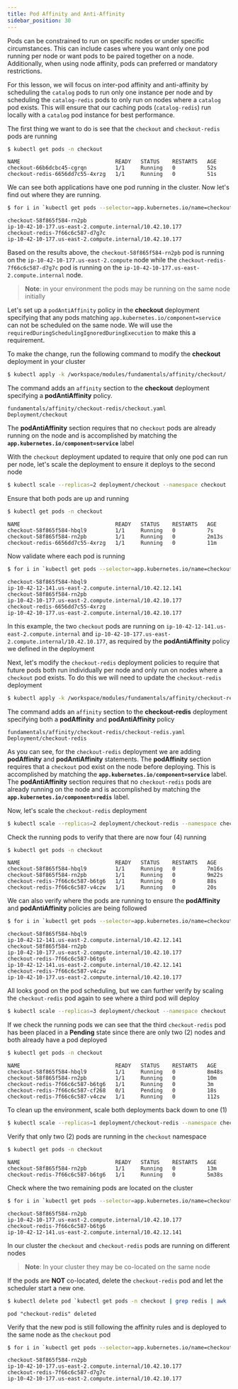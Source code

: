 ```yaml
---
title: Pod Affinity and Anti-Affinity
sidebar_position: 30
---
```

Pods can be constrained to run on specific nodes or under specific circumstances. This can include cases where you want only one pod running per node or want pods to be paired together on a node. Additionally, when using node affinity, pods can preferred or mandatory restrictions.

For this lesson, we will focus on inter-pod affinity and anti-affinity by scheduling the `catalog` pods to run only one instance per node and by scheduling the `catalog-redis` pods to only run on nodes where a `catalog` pod exists. This will ensure that our caching pods (`catalog-redis`) run locally with a `catalog` pod instance for best performance. 

The first thing we want to do is see that the `checkout` and `checkout-redis` pods are running
```bash
$ kubectl get pods -n checkout
```
```
NAME                              READY   STATUS    RESTARTS   AGE
checkout-66b6dcbc45-cgrqn         1/1     Running   0          52s
checkout-redis-6656dd7c55-4xrzg   1/1     Running   0          51s
```

We can see both applications have one pod running in the cluster. Now let's find out where they are running.
```bash
$ for i in `kubectl get pods --selector=app.kubernetes.io/name=checkout -A | grep checkout | awk '{print $2}'`; do echo "$i";kubectl describe pod $i -n checkout | grep Node: | awk '{print $2}'; done
```
```
checkout-58f865f584-rn2pb
ip-10-42-10-177.us-east-2.compute.internal/10.42.10.177
checkout-redis-7f66c6c587-d7g7c
ip-10-42-10-177.us-east-2.compute.internal/10.42.10.177
```
Based on the results above, the `checkout-58f865f584-rn2pb` pod is running on the `ip-10-42-10-177.us-east-2.compute` node while the `checkout-redis-7f66c6c587-d7g7c` pod is running on the `ip-10-42-10-177.us-east-2.compute.internal` node.

> **Note**: in your environment the pods may be running on the same node initially

Let's set up a `podAntiAffinity` policy in the **checkout** deployment specifying that any pods matching `app.kubernetes.io/component=service` can not be scheduled on the same node. We will use the `requiredDuringSchedulingIgnoredDuringExecution` to make this a requirement.

To make the change, run the following command to modify the **checkout** deployment in your cluster
```bash
$ kubectl apply -k /workspace/modules/fundamentals/affinity/checkout/
```
The command adds an `affinity` section to the **checkout** deployment specifying a **podAntiAffinity** policy.
```kustomization
fundamentals/affinity/checkout-redis/checkout.yaml
Deployment/checkout
```
The **podAntiAffinity** section requires that no `checkout` pods are already running on the node and is accomplished by matching the **`app.kubernetes.io/component=service`** label

With the `checkout` deployment updated to require that only one pod can run per node, let's scale the deployment to ensure it deploys to the second node

```bash
$ kubectl scale --replicas=2 deployment/checkout --namespace checkout
```
Ensure that both pods are up and running
```bash
$ kubectl get pods -n checkout
```
```
NAME                              READY   STATUS    RESTARTS   AGE
checkout-58f865f584-hbql9         1/1     Running   0          7s
checkout-58f865f584-rn2pb         1/1     Running   0          2m13s
checkout-redis-6656dd7c55-4xrzg   1/1     Running   0          11m
```

Now validate where each pod is running
```bash
$ for i in `kubectl get pods --selector=app.kubernetes.io/name=checkout -A | grep checkout | awk '{print $2}'`; do echo "$i";kubectl describe pod $i -n checkout | grep Node: | awk '{print $2}'; done
```
```
checkout-58f865f584-hbql9
ip-10-42-12-141.us-east-2.compute.internal/10.42.12.141
checkout-58f865f584-rn2pb
ip-10-42-10-177.us-east-2.compute.internal/10.42.10.177
checkout-redis-6656dd7c55-4xrzg
ip-10-42-10-177.us-east-2.compute.internal/10.42.10.177
```
In this example, the two `checkout` pods are running on `ip-10-42-12-141.us-east-2.compute.internal` and `ip-10-42-10-177.us-east-2.compute.internal/10.42.10.177`, as required by the **podAntiAffinity** policy we defined in the deployment

Next, let's modify the `checkout-redis` deployment policies to require that future pods both run individually per node and only run on nodes where a `checkout` pod exists. To do this we will need to update the `checkout-redis` deployment
```bash
$ kubectl apply -k /workspace/modules/fundamentals/affinity/checkout-redis/
```

The command adds an `affinity` section to the **checkout-redis** deployment specifying both a **podAffinity** and **podAntiAffinity** policy
```kustomization
fundamentals/affinity/checkout-redis/checkout-redis.yaml
Deployment/checkout-redis
```

As you can see, for the `checkout-redis` deployment we are adding **podAffinity** and **podAntiAffinity** statements. The **podAffinity** section requires that a `checkout` pod exist on the node before deploying. This is accomplished by matching the **`app.kubernetes.io/component=service`** label. The **podAntiAffinity** section requires that no `checkout-redis` pods are already running on the node and is accomplished by matching the **`app.kubernetes.io/component=redis`** label.

Now, let's scale the `checkout-redis` deployment
```bash
$ kubectl scale --replicas=2 deployment/checkout-redis --namespace checkout
```
Check the running pods to verify that there are now four (4) running
```bash
$ kubectl get pods -n checkout
```
```                                             
NAME                              READY   STATUS    RESTARTS   AGE
checkout-58f865f584-hbql9         1/1     Running   0          7m16s
checkout-58f865f584-rn2pb         1/1     Running   0          9m22s
checkout-redis-7f66c6c587-b6tg6   1/1     Running   0          88s
checkout-redis-7f66c6c587-v4czw   1/1     Running   0          20s
```

We can also verify where the pods are running to ensure the **podAffinity** and **podAntiAffinity** policies are being followed

```bash
$ for i in `kubectl get pods --selector=app.kubernetes.io/name=checkout -A | grep checkout | awk '{print $2}'`; do echo "$i";kubectl describe pod $i -n checkout | grep Node: | awk '{print $2}'; done
```
```
checkout-58f865f584-hbql9
ip-10-42-12-141.us-east-2.compute.internal/10.42.12.141
checkout-58f865f584-rn2pb
ip-10-42-10-177.us-east-2.compute.internal/10.42.10.177
checkout-redis-7f66c6c587-b6tg6
ip-10-42-12-141.us-east-2.compute.internal/10.42.12.141
checkout-redis-7f66c6c587-v4czw
ip-10-42-10-177.us-east-2.compute.internal/10.42.10.177
```

All looks good on the pod scheduling, but we can further verify by scaling the `checkout-redis` pod again to see where a third pod will deploy
```bash
$ kubectl scale --replicas=3 deployment/checkout --namespace checkout
```
If we check the running pods we can see that the third `checkout-redis` pod has been placed in a **Pending** state since there are only two (2) nodes and both already have a pod deployed
```bash
$ kubectl get pods -n checkout
```
```
NAME                              READY   STATUS    RESTARTS   AGE
checkout-58f865f584-hbql9         1/1     Running   0          8m48s
checkout-58f865f584-rn2pb         1/1     Running   0          10m
checkout-redis-7f66c6c587-b6tg6   1/1     Running   0          3m
checkout-redis-7f66c6c587-cf268   0/1     Pending   0          18s
checkout-redis-7f66c6c587-v4czw   1/1     Running   0          112s
```
To clean up the environment, scale both deployments back down to one (1)
```bash
$ kubectl scale --replicas=1 deployment/checkout-redis --namespace checkout; kubectl scale --replicas=1 deployment/checkout --namespace checkout
```

Verify that only two (2) pods are running in the `checkout` namespace
```bash
$ kubectl get pods -n checkout 
```
```
NAME                              READY   STATUS    RESTARTS   AGE
checkout-58f865f584-rn2pb         1/1     Running   0          13m
checkout-redis-7f66c6c587-b6tg6   1/1     Running   0          5m38s
```

Check where the two remaining pods are located on the cluster
```bash
$ for i in `kubectl get pods --selector=app.kubernetes.io/name=checkout -A | grep checkout | awk '{print $2}'`; do echo "$i";kubectl describe pod $i -n checkout | grep Node: | awk '{print $2}'; done
```
```
checkout-58f865f584-rn2pb
ip-10-42-10-177.us-east-2.compute.internal/10.42.10.177
checkout-redis-7f66c6c587-b6tg6
ip-10-42-12-141.us-east-2.compute.internal/10.42.12.141
```
In our cluster the `checkout` and `checkout-redis` pods are running on different nodes
> **Note**: In your cluster they may be co-located on the same node

If the pods are **NOT** co-located, delete the `checkout-redis` pod and let the scheduler start a new one. 
```bash
$ kubectl delete pod `kubectl get pods -n checkout | grep redis | awk '{print $1}'` -n checkout
```
```
pod "checkout-redis" deleted
```

Verify that the new pod is still following the affinity rules and is deployed to the same node as the `checkout` pod
```bash
$ for i in `kubectl get pods --selector=app.kubernetes.io/name=checkout -A | grep checkout | awk '{print $2}'`; do echo "$i";kubectl describe pod $i -n checkout | grep Node: | awk '{print $2}';done
```
```
checkout-58f865f584-rn2pb
ip-10-42-10-177.us-east-2.compute.internal/10.42.10.177
checkout-redis-7f66c6c587-d7g7c
ip-10-42-10-177.us-east-2.compute.internal/10.42.10.177
```
